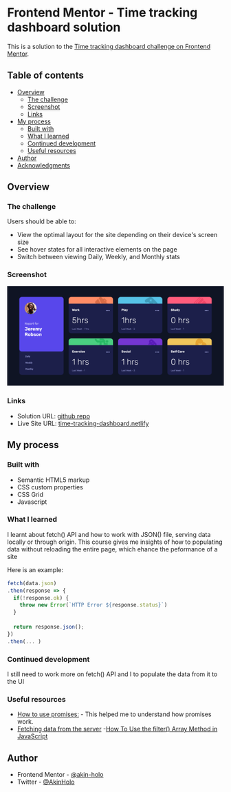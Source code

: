 # Frontend Mentor - Time tracking dashboard solution

This is a solution to the [Time tracking dashboard challenge on Frontend Mentor](https://www.frontendmentor.io/challenges/time-tracking-dashboard-UIQ7167Jw). 

## Table of contents

- [Overview](#overview)
  - [The challenge](#the-challenge)
  - [Screenshot](#screenshot)
  - [Links](#links)
- [My process](#my-process)
  - [Built with](#built-with)
  - [What I learned](#what-i-learned)
  - [Continued development](#continued-development)
  - [Useful resources](#useful-resources)
- [Author](#author)
- [Acknowledgments](#acknowledgments)


## Overview

### The challenge

Users should be able to:

- View the optimal layout for the site depending on their device's screen size
- See hover states for all interactive elements on the page
- Switch between viewing Daily, Weekly, and Monthly stats

### Screenshot

![](./assets/Preview-TimeTrackingDashboard.png)


### Links

- Solution URL: [github repo](https://github.com/akin-holo/frontendmentor-junior-challenge-3)
- Live Site URL: [time-tracking-dashboard.netlify](https://frontendmentor-tracking-dashboard.netlify.app/)

## My process

### Built with

- Semantic HTML5 markup
- CSS custom properties
- CSS Grid
- Javascript


### What I learned

I learnt about fetch() API and how to work with JSON() file, serving data locally or through origin.
This course gives me insights of how to populating data without reloading the entire page, which ehance the peformance of a site

Here is an example:

```js
fetch(data.json) 
.then(response => {
  if(!response.ok) {
    throw new Error(`HTTP Error ${response.status}`)
  }

  return response.json();
})
.then(... )

```


### Continued development

I still need to work more on fetch() API and I to populate the data from it to the UI


### Useful resources

- [How to use promises:](https://developer.mozilla.org/en-US/docs/Learn/JavaScript/Asynchronous/Promises) - This helped me to understand how promises work. 
- [Fetching data from the server](https://developer.mozilla.org/en-US/docs/Learn/JavaScript/Client-side_web_APIs/Fetching_data) 
-[How To Use the filter() Array Method in JavaScript](https://www.digitalocean.com/community/tutorials/js-filter-array-method)


## Author

- Frontend Mentor - [@akin-holo](https://www.frontendmentor.io/profile/akin-holo)
- Twitter - [@AkinHolo](https://www.x.com/AkinHolo)

